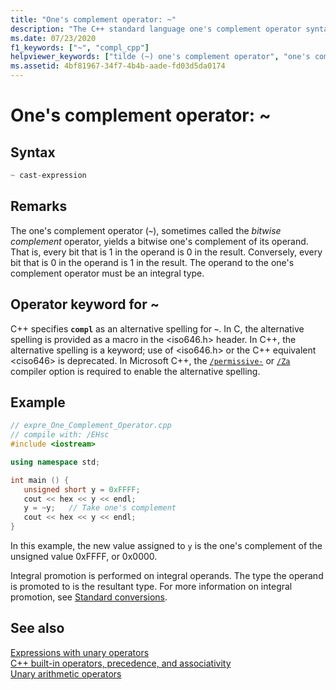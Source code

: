 ```yaml
---
title: "One's complement operator: ~"
description: "The C++ standard language one's complement operator syntax and use."
ms.date: 07/23/2020
f1_keywords: ["~", "compl_cpp"]
helpviewer_keywords: ["tilde (~) one's complement operator", "one's complement operator", "bitwise-complement operator", "compl operator", "~ operator [C++], syntax"]
ms.assetid: 4bf81967-34f7-4b4b-aade-fd03d5da0174
---
```

# One's complement operator: ~

## Syntax

```cpp
~ cast-expression
```

## Remarks

The one's complement operator (**`~`**), sometimes called the *bitwise complement* operator, yields a bitwise one's complement of its operand. That is, every bit that is 1 in the operand is 0 in the result. Conversely, every bit that is 0 in the operand is 1 in the result. The operand to the one's complement operator must be an integral type.

## Operator keyword for ~

C++ specifies **`compl`** as an alternative spelling for **`~`**. In C, the alternative spelling is provided as a macro in the \<iso646.h> header. In C++, the alternative spelling is a keyword; use of \<iso646.h> or the C++ equivalent \<ciso646> is deprecated. In Microsoft C++, the [`/permissive-`](../build/reference/permissive-standards-conformance.md) or [`/Za`](../build/reference/za-ze-disable-language-extensions.md) compiler option is required to enable the alternative spelling.

## Example

```cpp
// expre_One_Complement_Operator.cpp
// compile with: /EHsc
#include <iostream>

using namespace std;

int main () {
   unsigned short y = 0xFFFF;
   cout << hex << y << endl;
   y = ~y;   // Take one's complement
   cout << hex << y << endl;
}
```

In this example, the new value assigned to `y` is the one's complement of the unsigned value 0xFFFF, or 0x0000.

Integral promotion is performed on integral operands. The type the operand is promoted to is the resultant type. For more information on integral promotion, see [Standard conversions](standard-conversions.md).

## See also

[Expressions with unary operators](expressions-with-unary-operators.md)<br/>
[C++ built-in operators, precedence, and associativity](cpp-built-in-operators-precedence-and-associativity.md)<br/>
[Unary arithmetic operators](../c-language/unary-arithmetic-operators.md)
